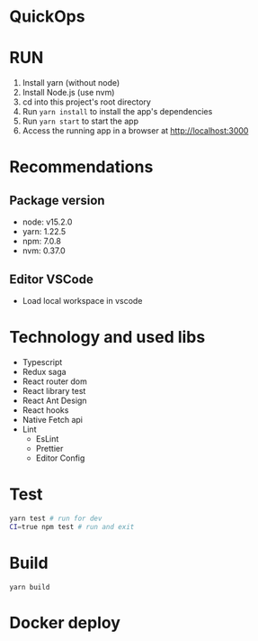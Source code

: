 # QuickOps

# RUN

1. Install yarn (without node)
2. Install Node.js (use nvm)
3. cd into this project's root directory
4. Run `yarn install` to install the app's dependencies
5. Run `yarn start` to start the app
6. Access the running app in a browser at <http://localhost:3000>

# Recommendations

## Package version

- node: v15.2.0
- yarn: 1.22.5
- npm: 7.0.8
- nvm: 0.37.0

## Editor VSCode

- Load local workspace in vscode

# Technology and used libs

- Typescript
- Redux saga
- React router dom
- React library test
- React Ant Design
- React hooks
- Native Fetch api
- Lint
  - EsLint
  - Prettier
  - Editor Config

# Test

```sh
yarn test # run for dev
CI=true npm test # run and exit

```

# Build

```
yarn build
```

# Docker deploy
